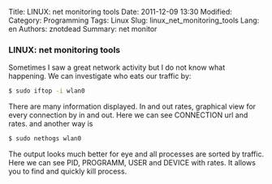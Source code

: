 Title: LINUX: net monitoring tools
Date: 2011-12-09 13:30
Modified: 
Category: Programming
Tags: Linux
Slug: linux_net_monitoring_tools
Lang: en
Authors: znotdead
Summary: net monitor

### LINUX: net monitoring tools

Sometimes I saw a great network activity but I do not know what happening.
We can investigate who eats our traffic by:
```sh
$ sudo iftop -i wlan0
```
There are many information displayed. In and out rates, graphical view for every connection by in and out.
Here we can see CONNECTION url and rates.
and another way is
```sh
$ sudo nethogs wlan0
```
The output looks much better for eye and all processes are sorted by traffic.
Here we can see PID, PROGRAMM, USER and DEVICE with rates. It allows you to find and quickly kill process.
